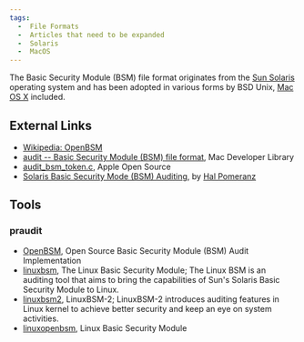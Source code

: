 ```yaml
---
tags:
  -  File Formats
  -  Articles that need to be expanded
  -  Solaris
  -  MacOS
---
```

The Basic Security Module (BSM) file format originates from the [Sun
Solaris](solaris.md) operating system and has been adopted in
various forms by BSD Unix, [Mac OS X](mac_os_x.md) included.

## External Links

- [Wikipedia: OpenBSM](http://en.wikipedia.org/wiki/OpenBSM)
- [audit -- Basic Security Module (BSM) file
  format](https://developer.apple.com/library/mac/documentation/Darwin/Reference/ManPages/man5/audit.log.5.html),
  Mac Developer Library
- [audit_bsm_token.c](http://www.opensource.apple.com/source/xnu/xnu-1456.1.26/bsd/security/audit/audit_bsm_token.c?txt),
  Apple Open Source
- [Solaris Basic Security Mode (BSM)
  Auditing](http://www.deer-run.com/~hal/sysadmin/SolarisBSMAuditing.html),
  by [Hal Pomeranz](hal_pomeranz.md)

## Tools

### praudit

- [OpenBSM](http://www.trustedbsd.org/openbsm.html), Open Source Basic
  Security Module (BSM) Audit Implementation
- [linuxbsm](https://sourceforge.net/projects/linuxbsm/), The Linux Basic
  Security Module; The Linux BSM is an auditing tool that aims to bring
  the capabilities of Sun's Solaris Basic Security Module to Linux.
- [linuxbsm2](https://sourceforge.net/projects/linuxbsm2/), LinuxBSM-2;
  LinuxBSM-2 introduces auditing features in Linux kernel to achieve
  better security and keep an eye on system activities.
- [linuxopenbsm](https://code.google.com/p/linuxopenbsm/), Linux Basic
  Security Module

